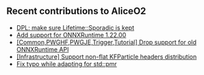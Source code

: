 ## Recent contributions to AliceO2
- [DPL: make sure Lifetime::Sporadic is kept](https://github.com/AliceO2Group/AliceO2/pull/14434)
- [Add support for ONNXRuntime 1.22.00](https://github.com/AliceO2Group/AliceO2/pull/14419)
- [[Common,PWGHF,PWGJE,Trigger,Tutorial] Drop support for old ONNXRuntime API](https://github.com/AliceO2Group/O2Physics/pull/11654)
- [[Infrastructure] Support non-flat KFParticle headers distribution](https://github.com/AliceO2Group/O2Physics/pull/11633)
- [Fix typo while adapting for std::pmr](https://github.com/AliceO2Group/AliceO2/pull/14408)

